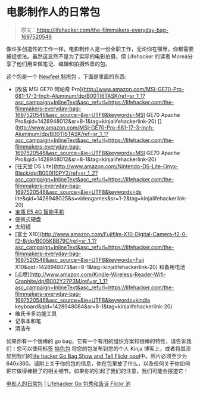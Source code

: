 # 电影制作人的日常包

> 原文：<https://lifehacker.com/the-filmmakers-everyday-bag-1697520546>

像许多创造性的工作一样，电影制作人是一份全职工作，无论你在哪里，你都需要捕捉想法。虽然这显然不是为了实际的电影拍摄，但 Lifehacker 的读者 Moreá分享了他们用来做笔记、编辑和拍摄外景的包。



这个包是一个 [Newfeel 斜挎包](http://www.newfeel.com/en/products/backenger-bag) ，下面是里面的东西:

*   [改装 MSI GE70 阿帕奇 Pro](http://www.amazon.com/MSI-GE70-Pro-681-17-3-Inch-Aluminum/dp/B00TI6TASK/ref=sr_1_1?asc_campaign=InlineText&asc_refurl=https://lifehacker.com/the-filmmakers-everyday-bag-1697520546&asc_source=&ie=UTF8&keywords=MSI GE70 Apache Pro&qid=1428948012&sr=8-1&tag=kinjalifehackerlink-20)
    [](http://www.amazon.com/MSI-GE70-Pro-681-17-3-Inch-Aluminum/dp/B00TI6TASK/ref=sr_1_1?asc_campaign=InlineText&asc_refurl=https://lifehacker.com/the-filmmakers-everyday-bag-1697520546&asc_source=&ie=UTF8&keywords=MSI GE70 Apache Pro&qid=1428948012&sr=8-1&tag=kinjalifehackerlink-20)
*   [任天堂 DS Lite](http://www.amazon.com/Nintendo-DS-Lite-Onyx-Black/dp/B000I10PY2/ref=sr_1_2?asc_campaign=InlineText&asc_refurl=https://lifehacker.com/the-filmmakers-everyday-bag-1697520546&asc_source=&ie=UTF8&keywords=ds lite&qid=1428948025&s=videogames&sr=1-2&tag=kinjalifehackerlink-20)
*   [宝瓶 E5 4G 智能手机](http://www.bq.com/gb/products/aquaris-e5-4g.html)
*   便携式硬盘
*   太阳镜
*   [富士 X10](http://www.amazon.com/Fujifilm-X10-Digital-Camera-f2-0-f2-8/dp/B005KBB79C/ref=sr_1_1?asc_campaign=InlineText&asc_refurl=https://lifehacker.com/the-filmmakers-everyday-bag-1697520546&asc_source=&ie=UTF8&keywords=Fuji X10&qid=1428948073&sr=8-1&tag=kinjalifehackerlink-20) 和备用电池
*   [点燃](http://www.amazon.com/Kindle-Wireless-Reader-Wifi-Graphite/dp/B002Y27P3M/ref=sr_1_1?asc_campaign=InlineText&asc_refurl=https://lifehacker.com/the-filmmakers-everyday-bag-1697520546&asc_source=&ie=UTF8&keywords=kindle keyboard&qid=1428948084&sr=8-1&tag=kinjalifehackerlink-20)
*   维氏卡多功能工具
*   记事本和笔
*   清洁布

如果你有一个很棒的 go bag，它有一个有用的组织方案和很棒的特性，请告诉我们！您可以使用标签 [特色包](http://kinja.com/tag/featured-bag) 将您的包发布到您的个人 Kinja 博客上，或者将其添加到我们的[life hacker Go Bag Show and Tell Flickr pool](http://www.flickr.com/groups/2301352@N21)中。照片必须至少为 640x360。请附上关于你的包的信息，你在包里放了什么，以及任何关于你如何把它做得棒极了的相关细节。如果你的引起了我们的注意，我们可能会报道它！

[电影人的日常包](https://www.flickr.com/photos/sombrasdeseptiembre/17029198485/in/pool-2301352@N21) | [Lifehacker Go 包秀和告诉 Flickr 池](http://www.flickr.com/groups/2301352@N21)